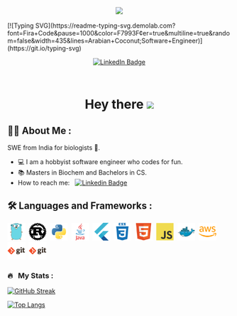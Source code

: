 <p align="center"><img src="https://media4.giphy.com/media/odTTszSU3M3pb5I9eW/giphy.gif" width="200"/></p>
[![Typing SVG](https://readme-typing-svg.demolab.com?font=Fira+Code&pause=1000&color=F7993F&center=true&multiline=true&random=false&width=435&lines=Arabian+Coconut;Software+Engineer)](https://git.io/typing-svg)
<p align="center">
<a href="https://www.linkedin.com/in/maheirkapadia"><img src="https://img.shields.io/badge/LinkedIn-blue?style=for-the-badge&logo=linkedin&logoColor=white" alt="LinkedIn Badge"></a>
<p align="center">
<p align="center"><img src="https://komarev.com/ghpvc/?username=arabiancoconut&style=flat-square&color=blue" alt=""></p>
<h1 align="center">Hey there <img src="https://media.giphy.com/media/hvRJCLFzcasrR4ia7z/giphy.gif" width="40"></h1>

## 👨‍💻 About Me : 
SWE from India for biologists 🔬.
- 💻 I am a hobbyist software engineer who codes for fun.
- 📚 Masters in Biochem and Bachelors in CS.
- How to reach me: &nbsp; [![Linkedin Badge](https://img.shields.io/badge/-ArabianCoconut-blue?style=flat&logo=Linkedin&logoColor=white)](https://www.linkedin.com/in/maheirkapadia)

## 🛠️ Languages and Frameworks :
<p>
  <img src="https://github.com/devicons/devicon/blob/master/icons/go/go-original.svg" title="Go" alt="Go" width="40" height="40"/>&nbsp;
  <img src="https://github.com/devicons/devicon/blob/develop/icons/rust/rust-original.svg" title="Rust" alt="Rust" width="40" height="40"/>&nbsp;
  <img src="https://github.com/devicons/devicon/blob/master/icons/python/python-original.svg" title="Python" alt="Python" width="40" height="40"/>&nbsp;
  <img src="https://github.com/devicons/devicon/blob/master/icons/java/java-original-wordmark.svg" title="Java" alt="Java" width="40" height="40"/>&nbsp;
  <img src="https://github.com/devicons/devicon/blob/master/icons/flutter/flutter-original.svg" title="Flutter" alt="Flutter" width="40" height="40"/>&nbsp;
  <img src="https://github.com/devicons/devicon/blob/master/icons/css3/css3-plain-wordmark.svg"  title="CSS3" alt="CSS" width="40" height="40"/>&nbsp;
  <img src="https://github.com/devicons/devicon/blob/master/icons/html5/html5-original.svg" title="HTML5" alt="HTML" width="40" height="40"/>&nbsp;
  <img src="https://github.com/devicons/devicon/blob/master/icons/javascript/javascript-original.svg" title="JavaScript" alt="JavaScript" width="40" height="40"/>&nbsp;
  <img src="https://github.com/devicons/devicon/blob/develop/icons/docker/docker-original.svg" title="Docker" alt="Docker" width="40" height="40"/>&nbsp;
  <img src="https://github.com/devicons/devicon/blob/master/icons/amazonwebservices/amazonwebservices-plain-wordmark.svg" title="AWS" alt="AWS" width="40" height="40"/>&nbsp;
  <img src="https://github.com/devicons/devicon/blob/master/icons/git/git-original-wordmark.svg" title="Git" **alt="Git" width="40" height="40"/>&nbsp;
  <img src="https://github.com/devicons/devicon/blob/master/icons/git/git-original-wordmark.svg" title="Git" **alt="Git" width="40" height="40"/>&nbsp;

### 🔥 &nbsp; My Stats :
[![GitHub Streak](https://streak-stats.demolab.com/?user=arabiancoconut)](https://git.io/streak-stats)

[![Top Langs](https://github-readme-stats.vercel.app/api/top-langs/?username=arabiancoconut&layout=compact&theme=vision-friendly-dark)](https://github.com/anuraghazra/github-readme-stats)


  
</p>
